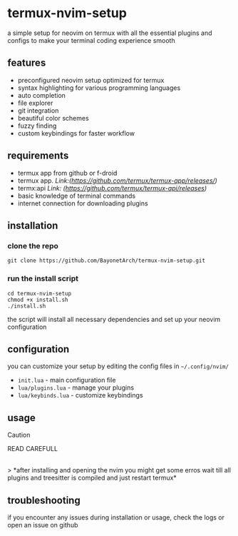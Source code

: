 # termux-nvim-setup

a simple setup for neovim on termux with all the essential plugins and configs to make your terminal coding experience smooth

## features

- preconfigured neovim setup optimized for termux
- syntax highlighting for various programming languages
- auto completion
- file explorer
- git integration
- beautiful color schemes
- fuzzy finding
- custom keybindings for faster workflow

## requirements
- termux app from github or f-droid
- termux app.
*Link:(https://github.com/termux/termux-app/releases/)*  
- termx:api 
*Link: (https://github.com/termux/termux-api/releases)*
- basic knowledge of terminal commands
- internet connection for downloading plugins

## installation

### clone the repo

```
git clone https://github.com/BayonetArch/termux-nvim-setup.git
```

### run the install script

```
cd termux-nvim-setup
chmod +x install.sh
./install.sh
```

the script will install all necessary dependencies and set up your neovim configuration

## configuration

you can customize your setup by editing the config files in `~/.config/nvim/`

- `init.lua` - main configuration file
- `lua/plugins.lua` - manage your plugins
- `lua/keybinds.lua` - customize keybindings

## usage

> [!CAUTION]
> READ CAREFULL
<br>
> *after installing and opening the nvim you might get some erros wait till all plugins and treesitter is compiled and just restart termux*




## troubleshooting

if you encounter any issues during installation or usage, check the logs or open an issue on github

